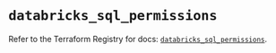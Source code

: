# `databricks_sql_permissions`

Refer to the Terraform Registry for docs: [`databricks_sql_permissions`](https://registry.terraform.io/providers/databricks/databricks/1.40.0/docs/resources/sql_permissions).

